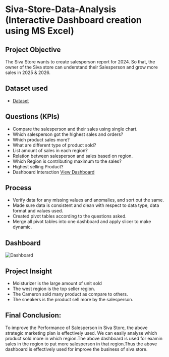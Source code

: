 # Siva-Store-Data-Analysis (Interactive Dashboard creation using MS Excel)
## Project Objective
The Siva Store wants to create salesperson report for 2024. So that, the owner of the Siva store can understand their Salesperson and grow more sales in 2025 & 2026.

## Dataset used
- <a href="https://docs.google.com/spreadsheets/d/1sXtgwIutDMJiaZYS6MDrq3hNUF-YHQJg/edit?usp=sharing&ouid=108432707906348528662&rtpof=true&sd=true">Dataset</a>

## Questions (KPIs)
- Compare the salesperson and their sales using single chart.
- Which salesperson got the highest sales and orders?
- Which product sales more?
- What are different type of product sold?
- List amount of sales in each region?
- Relation between salesperson and sales based on region.
- Which Region is contributing maximum to the sales?
- Highest selling Product?
- Dashboard Interaction <a href="https://github.com/siva102002/Data-Analysis-Dashboard/blob/main/Dashboard.png">View Dashboard</a>

## Process
- Verify data for any missing values and anomalies, and sort out the same.
- Made sure data is consistent and clean with respect to data type, data format and values used.
- Created pivot tables according to the questions asked.
- Merge all pivot tables into one dashboard and apply slicer to make dynamic.

## Dashboard

![Dashboard](https://github.com/user-attachments/assets/872e87ed-f214-45ae-a1c1-9d3c4dfe717b)

## Project Insight
- Moisturizer is the large amount of unit sold
- The west region is the top seller region.
- The Cameron sold many product as compare to others.
- The sneakers is the product sell more by the salesperson.

## Final Conclusion:
To improve the Performance of Salesperson in Siva Store, the above strategic marketing plan is effectively used. We can easily analyse which product sold more in which region.The above dashboard is used for examin sales in the region to put more salesperson in that region.Thus the above dashboard is effectively used for improve the business of siva store.
